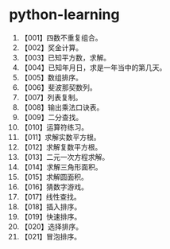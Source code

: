 # python-learning

1. 【001】四数不重复组合。
2. 【002】奖金计算。
3. 【003】已知平方数，求解。
4. 【004】已知年月日，求是一年当中的第几天。
5. 【005】数组排序。
6. 【006】斐波那契数列。
7. 【007】列表复制。
8. 【008】输出乘法口诀表。
9. 【009】二分查找。
10. 【010】运算符练习。
11. 【011】求解实数平方根。
12. 【012】求解复数平方根。
13. 【013】二元一次方程求解。
14. 【014】求解三角形面积。
15. 【015】求解圆面积。
16. 【016】猜数字游戏。
17. 【017】线性查找。
18. 【018】插入排序。
19. 【019】快速排序。
20. 【020】选择排序。
21. 【021】冒泡排序。